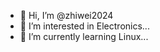 - 👋 Hi, I’m @zhiwei2024
- 👀 I’m interested in Electronics...
- 🌱 I’m currently learning Linux...

<!---
zhiwei2024/zhiwei2024 is a ✨ special ✨ repository because its `README.md` (this file) appears on your GitHub profile.
You can click the Preview link to take a look at your changes.
--->
